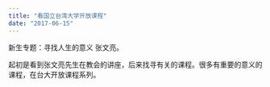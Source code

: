 ```yaml
---
title: "看国立台湾大学开放课程"
date: "2017-06-15"
---
```


新生专题：寻找人生的意义 张文亮。

起初是看到张文亮先生在教会的讲座，后来找寻有关的课程。很多有重要的意义的课程，在台大开放课程系列。
